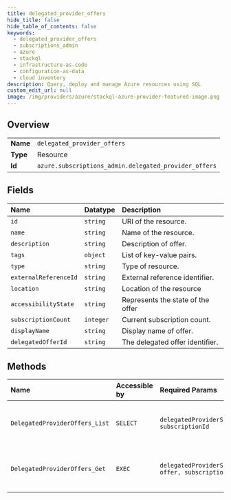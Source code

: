 ```yaml
---
title: delegated_provider_offers
hide_title: false
hide_table_of_contents: false
keywords:
  - delegated_provider_offers
  - subscriptions_admin
  - azure    
  - stackql
  - infrastructure-as-code
  - configuration-as-data
  - cloud inventory
description: Query, deploy and manage Azure resources using SQL
custom_edit_url: null
image: /img/providers/azure/stackql-azure-provider-featured-image.png
---
```

  
    

## Overview
<table><tbody>
<tr><td><b>Name</b></td><td><code>delegated_provider_offers</code></td></tr>
<tr><td><b>Type</b></td><td>Resource</td></tr>
<tr><td><b>Id</b></td><td><code>azure.subscriptions_admin.delegated_provider_offers</code></td></tr>
</tbody></table>

## Fields
| Name | Datatype | Description |
|:-----|:---------|:------------|
| `id` | `string` | URI of the resource. |
| `name` | `string` | Name of the resource. |
| `description` | `string` | Description of offer. |
| `tags` | `object` | List of key-value pairs. |
| `type` | `string` | Type of resource. |
| `externalReferenceId` | `string` | External reference identifier. |
| `location` | `string` | Location of the resource |
| `accessibilityState` | `string` | Represents the state of the offer |
| `subscriptionCount` | `integer` | Current subscription count. |
| `displayName` | `string` | Display name of offer. |
| `delegatedOfferId` | `string` | The delegated offer identifier. |
## Methods
| Name | Accessible by | Required Params | Description |
|:-----|:--------------|:----------------|:------------|
| `DelegatedProviderOffers_List` | `SELECT` | `delegatedProviderSubscriptionId, subscriptionId` | Get the list of delegated provider offers. |
| `DelegatedProviderOffers_Get` | `EXEC` | `delegatedProviderSubscriptionId, offer, subscriptionId` | Get the specified delegated provider offer. |
